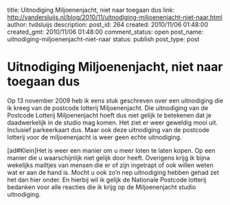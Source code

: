 title: Uitnodiging Miljoenenjacht, niet naar toegaan dus
link: http://vandersluijs.nl/blog/2010/11/uitnodiging-miljoenenjacht-niet-naar.html
author: tvdsluijs
description: 
post_id: 264
created: 2010/11/06 01:48:00
created_gmt: 2010/11/06 01:48:00
comment_status: open
post_name: uitnodiging-miljoenenjacht-niet-naar
status: publish
post_type: post

# Uitnodiging Miljoenenjacht, niet naar toegaan dus

Op 13 november 2009 heb ik eens stuk geschreven over een uitnodiging die ik kreeg van de postcode lotterij Miljoenenjacht. Die uitnodiging van de Postcode Lotterij Miljoenenjacht hoeft dus niet gelijk te betekenen dat je daadwerkelijk in de studio mag komen. Het ziet er weer geweldig mooi uit. Inclusief parkeerkaart dus. Maar ook deze uitnodiging van de postcode lotterij voor de miljoenenjacht is weer geen echte uitnodiging.   
  
[ad#Klein]Het is weer een manier om u meer loten te laten kopen. Op een manier die u waarschijnlijk niet gelijk door heeft. Overigens krijg ik bijna wekelijks mailtjes van mensen die er of zijn ingetrapt of ook willen weten wat er aan de hand is. Mocht u ook zo’n nep uitnodiging hebben gehad zet het dan hier onder. En hierbij wil ik gelijk de Nationale Postcode lotterij bedanken voor alle reacties die ik krijg op de Miljoenenjacht studio uitnodiging.